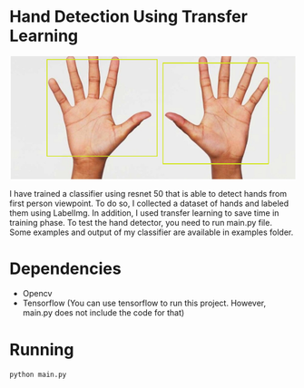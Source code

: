 # Hand Detection Using Transfer Learning 
![alt text](https://raw.githubusercontent.com/sameli74/Hand-Detection/master/examples/example2-detected.png)
<!-- ![alt text](https://raw.githubusercontent.com/sameli74/Hand-Detection/master/examples/example4-detected.png) -->

I have trained a classifier using resnet 50 that is able to detect hands from first person viewpoint. To do so, I collected a dataset of hands and labeled them using LabelImg. In addition, I used transfer learning to save time in training phase. To test the hand detector, you need to run main.py file. Some examples and output of my classifier are available in examples folder.

# Dependencies
* Opencv
* Tensorflow (You can use tensorflow to run this project. However, main.py does not include the code for that)

# Running
```
python main.py
```
